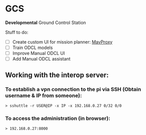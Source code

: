 # GCS
**Developmental**
Ground Control Station

Stuff to do:
- [ ] Create custom UI for mission planner: [MavProxy](http://ardupilot.github.io/MAVProxy/html/index.html)
- [ ] Train ODCL models
- [ ] Improve Manual ODCL UI
- [ ] Add Manual ODCL assistant

## Working with the interop server:
  ### To establish a vpn connection to the pi via SSH (Obtain username & IP from someone):
    > sshuttle -r USER@IP -x IP -x 192.168.0.27 0/32 0/0
  ### To access the administration (in browser):
    > 192.168.0.27:8000

